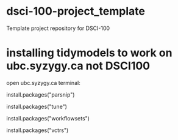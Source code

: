 # dsci-100-project_template
Template project repository for DSCI-100

# installing tidymodels to work on ubc.syzygy.ca not DSCI100
open ubc.syzygy.ca
terminal:

install.packages("parsnip")

install.packages("tune")

install.packages("workflowsets")

install.packages("vctrs")